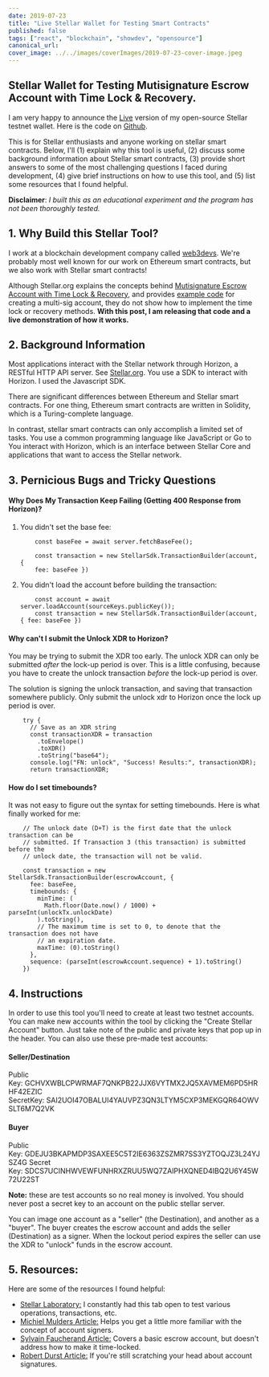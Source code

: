 ```yaml
---
date: 2019-07-23
title: "Live Stellar Wallet for Testing Smart Contracts"
published: false
tags: ["react", "blockchain", "showdev", "opensource"]
canonical_url:
cover_image: ../../images/coverImages/2019-07-23-cover-image.jpeg
---
```


## Stellar Wallet for Testing Mutisignature Escrow Account with Time Lock & Recovery.

I am very happy to announce the [Live](https://stellar-wallet.netlify.com) version of my open-source Stellar testnet wallet. Here is the code on [Github](https://github.com/edezekiel/stellar-wallet).

This is for Stellar enthusiasts and anyone working on stellar smart contracts. Below, I'll (1) explain why this tool is useful, (2) discuss some background information about Stellar smart contracts, (3) provide short answers to some of the most challenging questions I faced during development, (4) give brief instructions on how to use this tool, and (5) list some resources that I found helpful.

**Disclaimer**: _I built this as an educational experiment and the program has not been thoroughly tested._

## 1. Why Build this Stellar Tool?

I work at a blockchain development company called [web3devs](https://web3devs.com/). We're probably most well known for our work on Ethereum smart contracts, but we also work with Stellar smart contracts!

Although Stellar.org explains the concepts behind [Mutisignature Escrow Account with Time Lock & Recovery](https://www.stellar.org/developers/guides/walkthroughs/stellar-smart-contracts.html), and provides [example code](https://www.stellar.org/developers/js-stellar-base/reference/base-examples.html) for creating a multi-sig account, they do not show how to implement the time lock or recovery methods. **With this post, I am releasing that code and a live demonstration of how it works.**

## 2. Background Information

Most applications interact with the Stellar network through Horizon, a RESTful HTTP API server. See [Stellar.org](https://www.stellar.org/developers/guides/get-started/). You use a SDK to interact with Horizon. I used the Javascript SDK.

There are significant differences between Ethereum and Stellar smart contracts. For one thing, Ethereum smart contracts are written in Solidity, which is a Turing-complete language.

In contrast, stellar smart contracts can only accomplish a limited set of tasks. You use a common programming language like JavaScript or Go to You interact with Horizon, which is an interface between Stellar Core and applications that want to access the Stellar network.

## 3. Pernicious Bugs and Tricky Questions

#### Why Does My Transaction Keep Failing (Getting 400 Response from Horizon)?

1.  You didn't set the base fee:

            const baseFee = await server.fetchBaseFee();

            const transaction = new StellarSdk.TransactionBuilder(account, {
            fee: baseFee })

2.  You didn't load the account before building the transaction:

            const account = await server.loadAccount(sourceKeys.publicKey());
            const transaction = new StellarSdk.TransactionBuilder(account, { fee: baseFee })

#### Why can't I submit the Unlock XDR to Horizon?

You may be trying to submit the XDR too early. The unlock XDR can only be submitted _after_ the lock-up period is over. This is a little confusing, because you have to create the unlock transaction _before_ the lock-up period is over.

The solution is signing the unlock transaction, and saving that transaction somewhere publicly. Only submit the unlock xdr to Horizon once the lock up period is over.

        try {
          // Save as an XDR string
          const transactionXDR = transaction
            .toEnvelope()
            .toXDR()
            .toString("base64");
          console.log("FN: unlock", "Success! Results:", transactionXDR);
          return transactionXDR;

#### How do I set timebounds?

It was not easy to figure out the syntax for setting timebounds. Here is what finally worked for me:

        // The unlock date (D+T) is the first date that the unlock transaction can be
        // submitted. If Transaction 3 (this transaction) is submitted before the
        // unlock date, the transaction will not be valid.

        const transaction = new StellarSdk.TransactionBuilder(escrowAccount, {
          fee: baseFee,
          timebounds: {
            minTime: (
              Math.floor(Date.now() / 1000) + parseInt(unlockTx.unlockDate)
            ).toString(),
            // The maximum time is set to 0, to denote that the transaction does not have
            // an expiration date.
            maxTime: (0).toString()
          },
          sequence: (parseInt(escrowAccount.sequence) + 1).toString()
        })

## 4. Instructions

In order to use this tool you'll need to create at least two testnet accounts. You can make new accounts within the tool by clicking the "Create Stellar Account" button. Just take note of the public and private keys that pop up in the header. You can also use these pre-made test accounts:

<section>

#### Seller/Destination

Public Key: GCHVXWBLCPWRMAF7QNKPB22JJX6VYTMX2JQ5XAVMEM6PD5HRHF42EZIC SecretKey: SAI2UOI47OBALUI4YAUVPZ3QN3LTYM5CXP3MEKGQR64OWVSLT6M7Q2VK

#### Buyer

Public Key: GDEJU3BKAPMDP3SAXEE5C5T2IE6363ZSZMR7SS3YZTOQJZ3L24YJSZ4G Secret Key: SDCS7UCINHWVEWFUNHRXZRUU5WQ7ZAIPHXQNED4IBQ2U6Y45W72U22ST

</section>

**Note:** these are test accounts so no real money is involved. You should never post a secret key to an account on the public stellar server.

You can image one account as a "seller" (the Destination), and another as a "buyer". The buyer creates the escrow account and adds the seller (Destination) as a signer. When the lockout period expires the seller can use the XDR to "unlock" funds in the escrow account.

## 5. Resources:

Here are some of the resources I found helpful:

- [Stellar Laboratory:](https://www.stellar.org/laboratory/) I constantly had this tab open to test various operations, transactions, etc.
- [Michiel Mulders Article:](https://medium.com/wearetheledger/stellar-escrow-smart-contract-development-4c43ef32ac4b) Helps you get a little more familiar with the concept of account signers.
- [Sylvain Faucherand Article:](https://medium.com/coinmonks/simple-escrow-contract-using-stellar-67aa799f7db) Covers a basic escrow account, but doesn't address how to make it time-locked.
- [Robert Durst Article:](https://hackernoon.com/i-just-wrote-a-stellar-smart-contract-pt-2-lets-dive-a-little-deeper-a8dae19b9d0a) If you're still scratching your head about account signatures.
